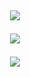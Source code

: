 <h2 align="center">

  
<p align="center">
  
  <img src="https://bit.ly/3FB0C9i">
  </p>
  

  <img src="https://bit.ly/3j7nhSV">
  </p>








<img src="[https://cdn.discordapp.com/emojis/961005750841409586.gif?size=44&quality=lossless">
<h2 align="center">
  <img src="">
  

<!---
Blast3x/Blast3x is a ✨ special ✨ repository because its `README.md` (this file) appears on your GitHub profile.
You can click the Preview link to take a look at your changes.
--->
